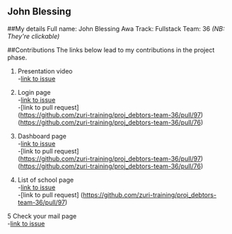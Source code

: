 ## John Blessing

##My details
Full name: John Blessing Awa
Track: Fullstack
Team: 36
*(NB: They're clickable)*

##Contributions
 The links below lead to my contributions in the project phase.  <br>

1. Presentation video<br>
    -[link to issue](https://github.com/zuri-training/proj_debtors-team-36/issues/6)<br>

2. Login page<br>
    -[link to issue](https://github.com/zuri-training/proj_debtors-team-36/issues/21)<br>
    -[link to pull request]<br>
                    (https://github.com/zuri-training/proj_debtors-team-36/pull/97)<br>
                    (https://github.com/zuri-training/proj_debtors-team-36/pull/76)<br>
    

3. Dashboard page<br>
    -[link to issue](https://github.com/zuri-training/proj_debtors-team-36/issues/33)<br>
    -[link to pull request]<br>
                    (https://github.com/zuri-training/proj_debtors-team-36/pull/97)<br>
                    (https://github.com/zuri-training/proj_debtors-team-36/pull/76)<br>

4. List of school page<br>
    -[link to issue](https://github.com/zuri-training/proj_debtors-team-36/issues/65)<br>
    -[link to pull request]
                 (https://github.com/zuri-training/proj_debtors-team-36/pull/97)<br>

5 Check your mail page<br>
    -[link to issue](https://github.com/zuri-training/proj_debtors-team-36/issues/66)<br>
   

